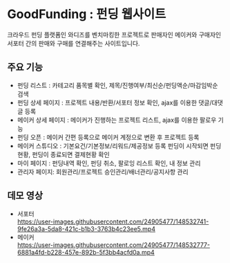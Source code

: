 # GoodFunding : 펀딩 웹사이트

크라우드 펀딩 플랫폼인 와디즈를 벤치마킹한 프로젝트로 판매자인 메이커와 구매자인 서포터 간의 판매와 구매를 연결해주는 사이트입니다. 

## 주요 기능
- 펀딩 리스트 : 카테고리 품목별 확인, 제목/진행여부/최신순/펀딩액순/마감임박순 검색
- 펀딩 상세 페이지 : 프로젝트 내용/반환/서포터 정보 확인, ajax를 이용한 댓글/대댓글 등록
- 메이커 상세 페이지 : 메이커가 진행하는 프로젝트 리스트, ajax를 이용한 팔로우 기능
- 펀딩 오픈 : 메이커 간편 등록으로 메이커 계정으로 변환 후 프로젝트 등록
- 메이커 스튜디오 : 기본요건/기본정보/리워드/제공정보 등록 펀딩이 시작되면 펀딩현황, 펀딩이 종료되면 결제현황 확인
- 마이 페이지 : 펀딩내역 확인, 펀딩 취소, 팔로잉 리스트 확인, 내 정보 관리
- 관리자 페이지: 회원관리/프로젝트 승인관리/배너관리/공지사항 관리

## 데모 영상
- 서포터   
https://user-images.githubusercontent.com/24905477/148532741-9fe26a3a-5da8-421c-b1b3-3763b4c23ee5.mp4
- 메이커   
https://user-images.githubusercontent.com/24905477/148532777-6881a4fd-b228-457e-892b-5f3bb4acfd0a.mp4

